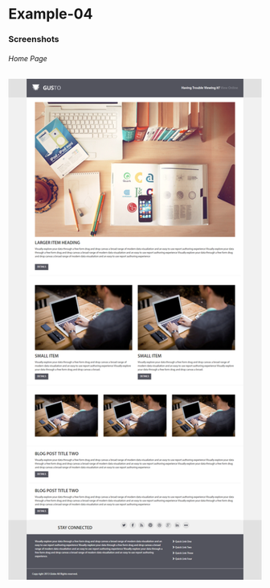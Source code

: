 # Example-04


### Screenshots
###### Home Page

![Home Page](https://github.com/anitaaziz/psd-to-html-examples/blob/master/Example-04/screenshot-main.png)



